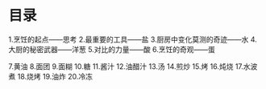 # 目录
1.烹饪的起点——思考
2.最重要的工具——盐
3.厨房中变化莫测的奇迹——水
4.大厨的秘密武器——洋葱
5.对比的力量——酸
6.烹饪的奇观——蛋

7.黄油
8.面团
9.面糊
10.糖
11.酱汁
12.油醋汁
13.汤
14.煎炒
15.烤
16.炖烧
17.水波煮
18.烧烤
19.油炸
20.冷冻